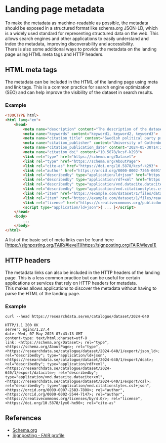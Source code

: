# Landing page metadata

To make the metadata as machine-readable as possible, the metadata should be exposed in a structured format like schema.org JSON-LD, which is a widely used standard for representing structured data on the web.
This allows search engines and other applications to easily understand and index the metadata, improving discoverability and accessibility.  
There is also some additional ways to provide the metadata on the landing page using HTML meta tags and HTTP headers.

## HTML meta tags
The metadata can be included in the HTML of the landing page using meta and link tags. This is a common practice for search engine optimization (SEO) and can help improve the visibility of the dataset in search results.

### Example
```html
<!DOCTYPE html>
<html lang="en">
    <head>
        <meta name="description" content="The description of the dataset">
        <meta name="keywords" content="keyword1, keyword2, keyword3">
        <meta name="citation_title" content="Swedish political party programs and election manifestos">
        <meta name="citation_publisher" content="University of Gothenburg">
        <meta name="citation_publication_date" content="2024-05-30T14:25:55.848643Z">
        <meta name="citation_doi" content="10.5878/kcsf-k293">
        <link rel="type" href="https://schema.org/Dataset">
        <link rel="type" href="https://schema.org/AboutPage">
        <link rel="cite-as" href="https://doi.org/10.5878/kcsf-k293">
        <link rel="author" href="https://orcid.org/0000-0002-7365-0691">
        <link rel="describedby" type="application/ld+json" href="https://example.com/dataset/1/export/json_ld">
        <link rel="describedby" type="application/rdf+xml" href="https://example.com/dataset/1/export/dcat">
        <link rel="describedby" type="application/vnd.datacite.datacite+xml" href="https://example.com/dataset/1/export/datacite">
        <link rel="describedby" type="application/vnd.citationstyles.csl+json" href="https://example.com/dataset/1/export/csl">
        <link rel="item" href="https://example.com/dataset/1/files/data.csv">
        <link rel="item" href="https://example.com/dataset/1/files/readme.txt">
        <link rel="license" href="https://creativecommons.org/publicdomain/mark/1.0/">
        <script type="application/ld+json">{ ... }</script>
    </head>
    <body>
        ...
    </body>
</html>
```
A list of the basic set of meta links can be found here [https://signposting.org/FAIR/#level1](https://signposting.org/FAIR/#level1)

## HTTP headers
The metadata links can also be included in the HTTP headers of the landing page. This is a less common practice but can be useful for certain applications or services that rely on HTTP headers for metadata.  
This makes allows applications to discover the metadata without having to parse the HTML of the landing page.

### Example
```
curl --head https://researchdata.se/en/catalogue/dataset/2024-640

HTTP/1.1 200 OK
server: nginx/1.27.4
date: Wed, 07 May 2025 07:43:13 GMT
content-type: text/html;charset=utf-8
link: <https://schema.org/Dataset>; rel="type", <https://schema.org/AboutPage>; rel="type", <https://researchdata.se/catalogue/dataset/2024-640/1/export/json_ld>; rel="describedby"; type="application/ld+json", <https://researchdata.se/catalogue/dataset/2024-640/1/export/dcat>; rel="describedby"; type="application/rdf+xml", <https://researchdata.se/catalogue/dataset/2024-640/1/export/datacite>; rel="describedby"; type="application/vnd.datacite.datacite+xml", <https://researchdata.se/catalogue/dataset/2024-640/1/export/csl>; rel="describedby"; type="application/vnd.citationstyles.csl+json", <https://orcid.org/0009-0007-2583-780X>; rel="author", <https://orcid.org/0000-0002-5544-7147>; rel="author", <https://creativecommons.org/licenses/by/4.0/>; rel="license", <https://doi.org/10.5878/1yx0-hx90>; rel="cite-as"

```




## References
- [Schema.org](https://schema.org/)
- [Signposting - FAIR profile](https://signposting.org/FAIR/)
